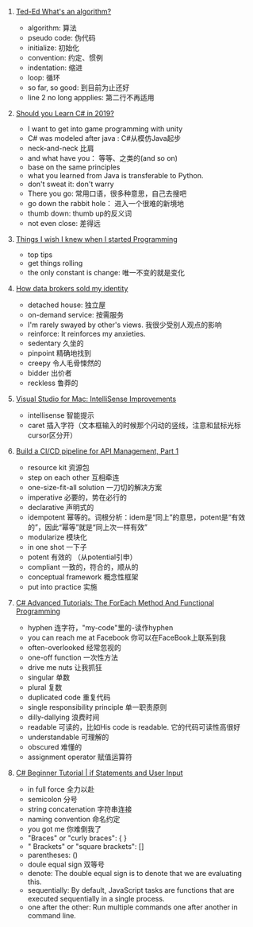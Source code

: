 1. [Ted-Ed What's an algorithm?](https://www.ted.com/talks/david_malan_what_s_an_algorithm#t-200400)
   - algorithm: 算法
   - pseudo code: 伪代码
   - initialize: 初始化
   - convention: 约定、惯例
   - indentation: 缩进
   - loop: 循环
   - so far, so good: 到目前为止还好
   - line 2 no long appplies: 第二行不再适用

2. [Should you Learn C# in 2019?](https://www.youtube.com/watch?v=2KHjrvNHIZc)
   - I want to get into game programming with unity
   - C# was modeled after java : C#从模仿Java起步
   - neck-and-neck 比肩
   - and what have you： 等等、之类的(and so on)
   - base on the same principles
   - what you learned from Java is transferable to Python.
   - don't sweat it: don't warry
   - There you go: 常用口语，很多种意思，自己去搜吧
   - go down the rabbit hole： 进入一个很难的新境地
   - thumb down: thumb up的反义词
   - not even close: 差得远
3. [Things I wish I knew when I started Programming](https://www.youtube.com/watch?v=GAgegNHVXxE)
   - top tips
   - get things rolling
   - the only constant is change: 唯一不变的就是变化
4. [How data brokers sold my identity](https://www.ted.com/talks/madhumita_murgia_how_data_brokers_sell_your_identity/transcript?language=en)
   - detached house: 独立屋
   - on-demand service: 按需服务
   - I'm rarely swayed by other's views. 我很少受别人观点的影响
   - reinforce: It reinforces my anxieties.
   - sedentary 久坐的
   - pinpoint 精确地找到
   - creepy 令人毛骨悚然的
   - bidder 出价者
   - reckless 鲁莽的
5. [Visual Studio for Mac: IntelliSense Improvements](https://channel9.msdn.com/Shows/Visual-Studio-Toolbox/Visual-Studio-for-Mac-IntelliSense-Improvements)
   - intellisense 智能提示
   - caret 插入字符（文本框输入的时候那个闪动的竖线，注意和鼠标光标cursor区分开）
6. [Build a CI/CD pipeline for API Management, Part 1](https://channel9.msdn.com/Shows/Azure-Friday/Build-a-CICD-pipeline-for-API-Management-Part-1)
   - resource kit 资源包
   - step on each other 互相牵连
   - one-size-fit-all solution 一刀切的解决方案
   - imperative 必要的，势在必行的
   - declarative 声明式的
   - idempotent 幂等的。词根分析：idem是“同上”的意思，potent是“有效的”，因此“幂等”就是“同上次一样有效”
   - modularize 模块化
   - in one shot 一下子
   - potent 有效的 （从potential引申）
   - compliant 一致的，符合的，顺从的
   - conceptual framework 概念性框架
   - put into practice 实施
7. [C# Advanced Tutorials: The ForEach Method And Functional Programming](https://www.youtube.com/watch?v=s8ru33IIQzc)
   - hyphen 连字符，"my-code"里的-读作hyphen
   - you can reach me at Facebook 你可以在FaceBook上联系到我
   - often-overlooked 经常忽视的
   - one-off function 一次性方法
   - drive me nuts 让我抓狂
   - singular 单数
   - plural 复数
   - duplicated code 重复代码
   - single responsibility principle 单一职责原则
   - dilly-dallying 浪费时间
   - readable 可读的，比如His code is readable. 它的代码可读性高很好
   - understandable 可理解的
   - obscured 难懂的
   - assignment operator 赋值运算符
8. [C# Beginner Tutorial | if Statements and User Input](https://www.youtube.com/watch?v=19C-78OKoCU)
   - in full force 全力以赴
   - semicolon 分号
   - string concatenation 字符串连接
   - naming convention 命名约定
   - you got me 你难倒我了
   - "Braces" or "curly braces":  \{ \} 
   - " Brackets" or "square brackets": \[\]
   - parentheses: \(\)
   - doule equal sign 双等号
   - denote: The double equal sign is to denote that we are evaluating this.
   - sequentially: By default, JavaScript tasks are functions that are executed sequentially in a single process. 
   - one after the other: Run multiple commands one after another in command line.
